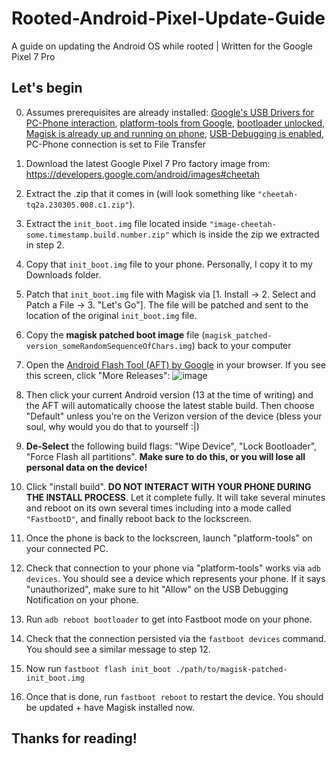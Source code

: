 # Rooted-Android-Pixel-Update-Guide
A guide on updating the Android OS while rooted | Written for the Google Pixel 7 Pro

## Let's begin

0. Assumes prerequisites are already installed: [Google's USB Drivers for PC-Phone interaction](https://developer.android.com/studio/run/win-usb), [platform-tools from Google](https://developer.android.com/tools/releases/platform-tools), [bootloader unlocked, Magisk is already up and running on phone](https://forum.xda-developers.com/t/june-20-2023-tq3a-230605-012-a1-verizon-mvnos-june-13-2023-tq3a-230605-012-global-unlock-bootloader-root-pixel-7-pro-cheetah-safetynet.4502805/), [USB-Debugging is enabled](https://www.howtogeek.com/129728/how-to-enable-developer-options-menu-and-enable-and-usb-debugging-on-android/), PC-Phone connection is set to File Transfer

1. Download the latest Google Pixel 7 Pro factory image from: <https://developers.google.com/android/images#cheetah>

2. Extract the .zip that it comes in (will look something like `"cheetah-tq2a.230305.008.c1.zip"`). 

3. Extract the `init_boot.img` file located inside `"image-cheetah-some.timestamp.build.number.zip"` which is inside the zip we extracted in step 2.

4. Copy that `init_boot.img` file to your phone. Personally, I copy it to my Downloads folder.

5. Patch that `init_boot.img` file with Magisk via [1. Install -> 2. Select and Patch a File -> 3. "Let's Go"]. The file will be patched and sent to the location of the original `init_boot.img` file.

6. Copy the **magisk patched boot image** file (`magisk_patched-version_someRandomSequenceOfChars.img`) back to your computer

7. Open the [Android Flash Tool (AFT) by Google](https://flash.android.com/) in your browser. If you see this screen, click "More Releases": ![image](https://github.com/pritster5/Rooted-Android-Pixel-Update-Guide/assets/7132319/0f810a3d-a848-45d6-8872-7e0f96eb0e21)

8. Then click your current Android version (13 at the time of writing) and the AFT will automatically choose the latest stable build. Then choose "Default" unless you're on the Verizon version of the device (bless your soul, why would you do that to yourself :|) 

9. **De-Select** the following build flags: "Wipe Device", "Lock Bootloader", "Force Flash all partitions". **Make sure to do this, or you will lose all personal data on the device!**

10. Click "install build". **DO NOT INTERACT WITH YOUR PHONE DURING THE INSTALL PROCESS**. Let it complete fully. It will take several minutes and reboot on its own several times including into a mode called `"FastbootD"`, and finally reboot back to the lockscreen.

11. Once the phone is back to the lockscreen, launch "platform-tools" on your connected PC.

12. Check that connection to your phone via "platform-tools" works via `adb devices`. You should see a device which represents your phone. If it says "unauthorized", make sure to hit "Allow" on the USB Debugging Notification on your phone.

13. Run `adb reboot bootloader` to get into Fastboot mode on your phone. 

14. Check that the connection persisted via the `fastboot devices` command. You should see a similar message to step 12.

15. Now run `fastboot flash init_boot ./path/to/magisk-patched-init_boot.img`

16. Once that is done, run `fastboot reboot` to restart the device. You should be updated + have Magisk installed now.

## Thanks for reading!
